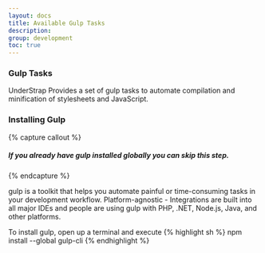 ```yaml
---
layout: docs
title: Available Gulp Tasks
description: 
group: development
toc: true
---
```


### Gulp Tasks
UnderStrap Provides a set of gulp tasks to automate compilation and minification of stylesheets and JavaScript. 

### Installing Gulp

{% capture callout %}
##### If you already have gulp installed globally you can skip this step.
{% endcapture %}

gulp is a toolkit that helps you automate painful or time-consuming tasks in your development workflow. Platform-agnostic - Integrations are built into all major IDEs and people are using gulp with PHP, .NET, Node.js, Java, and other platforms.

To install gulp, open up a terminal and execute
{% highlight sh %}
npm install --global gulp-cli
{% endhighlight %}
